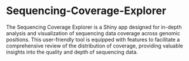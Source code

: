 # Sequencing-Coverage-Explorer
The Sequencing Coverage Explorer is a Shiny app designed for in-depth analysis and visualization of sequencing data coverage across genomic positions. This user-friendly tool is equipped with features to facilitate a comprehensive review of the distribution of coverage, providing valuable insights into the quality and depth of sequencing data.
